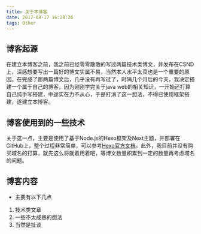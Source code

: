 ```yaml
---
title: 关于本博客
date: 2017-08-17 16:28:26
tags: Other
---
```


## 博客起源
 在建立本博客之前，我之前已经零零散散的写过两篇技术类博文，并发布在CSND上，深感想要写出一篇好的博文实属不易，当然本人水平太菜也是一个重要的原因。在完成了那两篇博文后，几乎没有再写过了，时隔几个月后的今天，我决定搭建一个属于自己的博客，因为刚刚学完关于java web的相关知识，一开始还打算自己纯手写搭建，中途实在力不从心，于是打消了这一想法，不得已使用框架搭建，遂建立本博客。
<!-- more -->

## 博客使用到的一些技术
关于这一点，主要是使用了基于Node.js的Hexo框架及Next主题，并部署在GitHub上，整个过程非常简单，可以参考[Hexo官方文档](https://hexo.io/zh-cn/)。此外，我目前并没有购买域名的打算，就先这么将就着用着吧，等博文数量积累到一定的数量再考虑域名的问题。

## 博客内容
- 主要有以下几点
1. 技术类文章
2. 一些不太成熟的想法
3. 当然是扯谈
